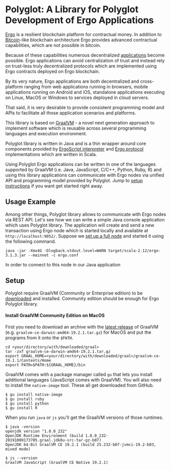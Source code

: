 # Polyglot: A Library for Polyglot Development of Ergo Applications 

[Ergo](https://ergoplatform.org/en/) is a resilient blockchain platform for
contractual money. In addition to [Bitcoin](https://bitcoin.org/en/)-like
blockchain architecture Ergo provides advanced contractual capabilities, which
are not possible in bitcoin.

Because of these capabilities numerous decentralized [applications]() become
possible. Ergo applications can avoid centralization of trust and instead rely
on trust-less truly decentralized protocols which are implemented using Ergo
contracts deployed on Ergo blockchain.

By its very nature, Ergo applications are both decentralized and cross-platform
ranging from web applications running in browsers, mobile applications running
on Android and iOS, standalone applications executing on Linux, MacOS or Windows
to services deployed in cloud servers.

That said, it is very desirable to provide consistent programming model and APIs
to facilitate all those application scenarios and platforms.

This library is based on [GraalVM](https://www.graalvm.org) - a novel next
generation approach to implement software which is reusable across several
programming languages and execution environment.

Polyglot library is written in Java and is a thin wrapper around core
components provided by [ErgoScript
interpreter](https://github.com/ScorexFoundation/sigmastate-interpreter) and
[Ergo protocol](https://github.com/ergoplatform/ergo) implementations which are
written in Scala.

Using Polyglot Ergo applications can be written in one of the languages
supported by GraalVM (i.e. Java, JavaScript, C/C++, Python, Ruby, R) and using
this library applications can communicate with Ergo nodes via unified API and
programming model provided by Polyglot. Jump to [setup instructions](#setup) if
you want get started right away.

## Usage Example 

Among other things, Polyglot library allows to communicate with Ergo nodes via
REST API. Let's see how we can write a simple Java console application which
uses Polyglot library. The application will create and send a new transaction
using Ergo node which is started locally and available at
`http://localhost:9052/`. Suppose we [set up a full
node](https://github.com/ergoplatform/ergo/wiki/Set-up-a-full-node) and started
it using the following command.
```
java -jar -Xmx4G -Dlogback.stdout.level=WARN target/scala-2.12/ergo-3.1.3.jar --mainnet -c ergo.conf
```

In order to connect to this node in our Java application 



## Setup

Polyglot require GraalVM (Community or Enterprise edition) to be
[downloaded](https://www.graalvm.org/downloads/) and installed. 
Community edition should be enough for Ergo Polyglot library. 

#### Install GraalVM Community Edition on MacOS

First you need to download an archive with the [latest
release](https://github.com/oracle/graal/releases) of GraalVM (e.g.
`graalvm-ce-darwin-amd64-19.2.1.tar.gz`) for MacOS and put the programs from it
onto the `$PATH`.

```
cd <your/directory/with/downloaded/graal>
tar -zxf graalvm-ce-darwin-amd64-19.2.1.tar.gz
export GRAAL_HOME=<your/directory/with/downloaded/graal>/graalvm-ce-19.1.1/Contents/Home
export PATH=$PATH:${GRAAL_HOME}/bin
```

GraalVM comes with a package manager called `gu` that lets you install
additional languages (JavaScript comes with GraalVM). You will also need to
install the `native-image` tool. These all get downloaded from GitHub.
```
$ gu install native-image
$ gu install ruby
$ gu install python
$ gu install R
```
When you run `java` or `js` you'll get the GraalVM versions of those runtimes.
```
$ java -version
openjdk version "1.8.0_232"
OpenJDK Runtime Environment (build 1.8.0_232-20191009173705.graal.jdk8u-src-tar-gz-b07)
OpenJDK 64-Bit GraalVM CE 19.2.1 (build 25.232-b07-jvmci-19.2-b03, mixed mode)

$ js --version
GraalVM JavaScript (GraalVM CE Native 19.2.1)
```




